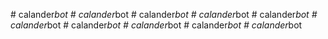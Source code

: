  
#   c a l a n d e r _ b o t  
 #   c a l a n d e r _ b o t  
 #   c a l a n d e r _ b o t  
 #   c a l a n d e r _ b o t  
 #   c a l a n d e r _ b o t  
 #   c a l a n d e r _ b o t  
 #   c a l a n d e r _ b o t  
 #   c a l a n d e r _ b o t  
 #   c a l a n d e r _ b o t  
 #   c a l a n d e r _ b o t  
 
